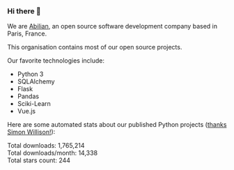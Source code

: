 ### Hi there 👋

We are [Abilian](https://abilian.com/), an open source software development company based in Paris, France.

This organisation contains most of our open source projects.

Our favorite technologies include:

- Python 3
- SQLAlchemy
- Flask
- Pandas
- Sciki-Learn
- Vue.js

Here are some automated stats about our published Python projects
([thanks Simon Willison!][sw-post]):

<!--marker-->
Total downloads: 1,765,214<br>
Total downloads/month: 14,338<br>
Total stars count: 244
<!--end-->

[sw-post]: https://simonwillison.net/2020/Jul/10/self-updating-profile-readme/